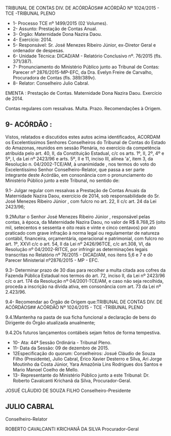 TRIBUNAL DE CONTAS DIV. DE ACÓRDÃOS## ACÓRDÃO Nº 1024/2015 - TCE -TRIBUNAL PLENO

- 1- Processo TCE nº 1499/2015 (02 Volumes).
- 2- Assunto: Prestação de Contas Anual.
- 3- Órgão: Maternidade Dona Nazira Daou.
- 4- Exercício: 2014.
- 5-  Responsável: Sr.  José  Menezes  Ribeiro  Júnior,  ex-Diretor  Geral  e  ordenador  de despesas.
- 6- Unidade Técnica: DICAD/AM - Relatório Conclusivo nº. 76/2015 (fls. 371/387).
- 7-  Pronunciamento  do Ministério Público  junto  ao Tribunal  de Contas: Parecer  nº 2876/2015-MP-EFC,  da  Dra.  Evelyn  Freire  de  Carvalho,  Procuradora  de  Contas  (fls. 389/389v).
- 8- Relator: Conselheiro Julio Cabral.

EMENTA : Prestação de Contas. Maternidade Dona Nazira Daou. Exercício de 2014.

Contas  regulares  com  ressalvas.  Multa. Prazo. Recomendações à Origem.

## 9- ACÓRDÃO :

Vistos, relatados e discutidos estes autos acima identificados, ACORDAM os Excelentíssimos Senhores Conselheiros do Tribunal de Contas do Estado do Amazonas, reunidos em sessão Plenária, no exercício da competência atribuída pelo art.  40,  II, da Constituição Estadual, c/c os arts. 1º, II, 2º, 4º e 5º, I, da Lei nº 2423/96 e arts. 5º, II e 11, inciso  III,  alínea  'a',  item  3,  da  Resolução  n.  04/2002-TCE/AM, à  unanimidade ,  nos termos  do  voto  do  Excelentíssimo  Senhor  Conselheiro-Relator,  que  passa  a  ser  parte integrante deste Acórdão, em consonância com o pronunciamento do Ministério Público junto a este Tribunal, no sentido de:

9.1-  Julgar  regular  com  ressalvas a  Prestação  de  Contas  Anuais  da Maternidade Nazira Daou, exercício de 2014, sob responsabilidade do Sr. José Menezes Ribeiro Júnior , com fulcro no art. 22, II c/c art. 24 da Lei 2423/96;

9.2Multar o Senhor  José  Menezes  Ribeiro  Júnior , responsável  pelas contas,  à  época,  da  Maternidade  Nazira  Daou,  no  valor  de  R$ 8.768,25 (oito  mil, setecentos e sessenta e oito reais e vinte e cinco centavos) por ato praticado com grave infração  à  norma  legal  ou  regulamentar  de  natureza  contábil,  financeira,  orçamentária, operacional e patrimonial, com fulcro no art. 1º, XXVI c/c o art. 54, II da Lei nº 2426/96TCE,  c/c  art.308,  VI,  da  Resolução  nº  04/2002-RITCE,  por  infringir  as  determinações legais transcritas no Relatório nº 76/2015  - DICAD/AM, nos itens 5,6 e 7  e do Parecer Ministerial nº2876/2015 - MP - EFC.

9.3- Determinar prazo de 30 dias para recolher a multa citada aos cofres da Fazenda Pública Estadual nos termos do art. 72, inciso II, da Lei nº 2423/96 c/c o art. 174 da  Resolução  nº  04/2001-TCE/AM,  e  caso  não  seja  recolhida,  proceda  a  inscrição  na dívida ativa, em consonância com art. 73 da Lei nº 2.423/96.

9.4- Recomendar ao Órgão de Origem que:TRIBUNAL DE CONTAS DIV. DE ACÓRDÃOS## ACÓRDÃO Nº 1024/2015 - TCE -TRIBUNAL PLENO

9.4.1Mantenha na pasta de sua ficha funcional a declaração de bens do Dirigente do Órgão atualizada anualmente;

9.4.2Os futuros lançamentos contábeis sejam feitos de forma tempestiva.

- 10- Ata: 44ª Sessão Ordinária - Tribunal Pleno.
- 11- Data da Sessão: 09 de dezembro de 2015.
- 12Especificação do quorum: Conselheiros: Josué Cláudio de Souza Filho (Presidente),  Julio  Cabral,  Érico  Xavier  Desterro  e  Silva,  Ari  Jorge  Moutinho  da  Costa Júnior, Yara Amazônia Lins Rodrigues dos Santos e Mario Manoel Coelho de Mello.
- 13- Representante do Ministério Público junto a este Tribunal: Dr. Roberto Cavalcanti Krichanã da Silva, Procurador-Geral.

JOSUÉ CLÁUDIO DE SOUZA FILHO Conselheiro-Presidente

## JULIO CABRAL

Conselheiro-Relator

ROBERTO CAVALCANTI KRICHANÃ DA SILVA Procurador-Geral